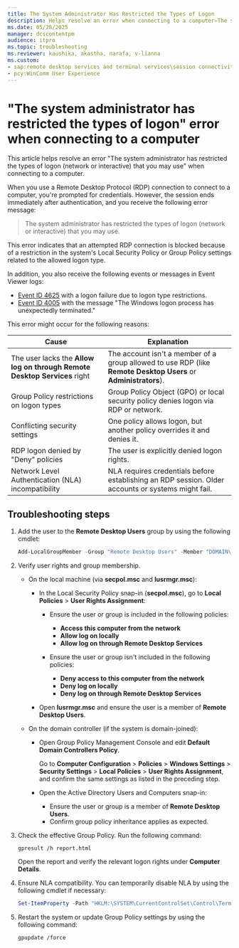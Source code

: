 ```yaml
---
title: The System Administrator Has Restricted the Types of Logon
description: Helps resolve an error when connecting to a computer—The system administrator has restricted the types of logon (network or interactive).
ms.date: 05/28/2025
manager: dcscontentpm
audience: itpro
ms.topic: troubleshooting
ms.reviewer: kaushika, akastha, narafa, v-lianna
ms.custom:
- sap:remote desktop services and terminal services\session connectivity
- pcy:WinComm User Experience
---
```

# "The system administrator has restricted the types of logon" error when connecting to a computer

This article helps resolve an error "The system administrator has restricted the types of logon (network or interactive) that you may use" when connecting to a computer.

When you use a Remote Desktop Protocol (RDP) connection to connect to a computer, you're prompted for credentials. However, the session ends immediately after authentication, and you receive the following error message:

> The system administrator has restricted the types of logon (network or interactive) that you may use.

This error indicates that an attempted RDP connection is blocked because of a restriction in the system's Local Security Policy or Group Policy settings related to the allowed logon type.

In addition, you also receive the following events or messages in Event Viewer logs:

- [Event ID 4625](/previous-versions/windows/it-pro/windows-10/security/threat-protection/auditing/event-4625) with a logon failure due to logon type restrictions.
- [Event ID 4005](/answers/questions/389027/winlogon-error-4005) with the message "The Windows logon process has unexpectedly terminated."

This error might occur for the following reasons:

|Cause  |Explanation  |
|---------|---------|
|The user lacks the **Allow log on through Remote Desktop Services** right     |The account isn't a member of a group allowed to use RDP (like **Remote Desktop Users** or **Administrators**).         |
|Group Policy restrictions on logon types     |Group Policy Object (GPO) or local security policy denies logon via RDP or network.         |
|Conflicting security settings     |One policy allows logon, but another policy overrides it and denies it.|
|RDP logon denied by "Deny" policies     |The user is explicitly denied logon rights.    |
|Network Level Authentication (NLA) incompatibility     |NLA requires credentials before establishing an RDP session. Older accounts or systems might fail.         |

## Troubleshooting steps

1. Add the user to the **Remote Desktop Users** group by using the following cmdlet:

    ```Powershell
    Add-LocalGroupMember -Group "Remote Desktop Users" -Member "DOMAIN\Username"
    ```

2. Verify user rights and group membership.

    - On the local machine (via **secpol.msc** and **lusrmgr.msc**):

        - In the Local Security Policy snap-in (**secpol.msc**), go to **Local Policies** > **User Rights Assignment**:

            - Ensure the user or group is included in the following policies:

                - **Access this computer from the network**
                - **Allow log on locally**
                - **Allow log on through Remote Desktop Services**

            - Ensure the user or group isn't included in the following policies:

                - **Deny access to this computer from the network**
                - **Deny log on locally**
                - **Deny log on through Remote Desktop Services**

        - Open **lusrmgr.msc** and ensure the user is a member of **Remote Desktop Users**.

    - On the domain controller (if the system is domain-joined):

        - Open Group Policy Management Console and edit **Default Domain Controllers Policy**.

            Go to **Computer Configuration** > **Policies** > **Windows Settings** > **Security Settings** > **Local Policies** > **User Rights Assignment**, and confirm the same settings as listed in the preceding step.

        - Open the Active Directory Users and Computers snap-in:

            - Ensure the user or group is a member of **Remote Desktop Users**.
            - Confirm group policy inheritance applies as expected.

3. Check the effective Group Policy. Run the following command:

    ```console
    gpresult /h report.html
    ```

    Open the report and verify the relevant logon rights under **Computer Details**.

4. Ensure NLA compatibility. You can temporarily disable NLA by using the following cmdlet if necessary:

    ```powershell
    Set-ItemProperty -Path "HKLM:\SYSTEM\CurrentControlSet\Control\Terminal Server\WinStations\RDP-Tcp" -Name "UserAuthentication" -Value 0
    ```

5. Restart the system or update Group Policy settings by using the following command:

    ```console
    gpupdate /force
    ```
